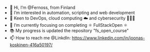 - 👋 Hi, I’m @Fernoss, from Finland
- 👀 I’m interested in automation, scripting and web development
- 🚀 Keen to DevOps, cloud computing ☁️ and cybersecurity 👨🏻‍💻
- 🌱 I’m currently focusing on completing ⚛️ FullStackOpen ⚛️
- 📚 My progress is updated the repository "fs_open_course"
- 📫 How to reach me @LinkdIn: https://www.linkedin.com/in/joonas-koskinen-416a50197/
  

<!---
Fernoss/Fernoss is a ✨ special ✨ repository because its `README.md` (this file) appears on your GitHub profile.
You can click the Preview link to take a look at your changes.
--->
